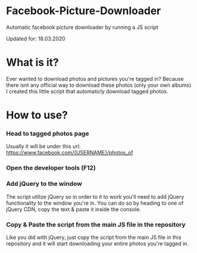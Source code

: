 # Facebook-Picture-Downloader
Automatic facebook picture downloader by running a JS script

Updated for: 18.03.2020

# What is it?
Ever wanted to download photos and pictures you're tagged in?
Because there isnt any official way to download these photos (only your own albums)
I created this little script that automaticly download tagged photos.

# How to use?

### Head to tagged photos page
Usually it will be under this url:
https://www.facebook.com/{USERNAME}/photos_of

### Open the developer tools (F12)

### Add jQuery to the window
The script utilize jQuery so in order to it to work you'll need to add jQuery functionality to the window you're in.
You can do so by heading to one of jQuery CDN, copy the text & paste it inside the console.

### Copy & Paste the script from the main JS file in the repository
Like you did with jQuery, just copy the script from the main JS file in this repository and it will start downloading
your entire photos you're tagged in.
